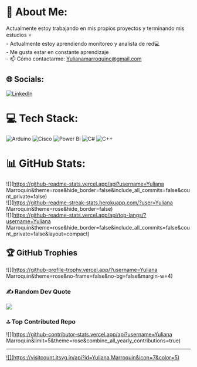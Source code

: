 # 💫 About Me:
Actualmente estoy trabajando en mis propios proyectos y terminando mis estudios ⭐<br>- Actualmente estoy aprendiendo monitoreo y analista de red💻<br>- Me gusta estar en constante aprendizaje<br>- 📫 Cómo contactarme: Yulianamarroquinc@gmail.com


## 🌐 Socials:
[![LinkedIn](https://img.shields.io/badge/LinkedIn-%230077B5.svg?logo=linkedin&logoColor=white)](https://www.linkedin.com/in/yuliana-marroquin/) 

# 💻 Tech Stack:
![Arduino](https://img.shields.io/badge/-Arduino-00979D?style=for-the-badge&logo=Arduino&logoColor=white) ![Cisco](https://img.shields.io/badge/cisco-%23049fd9.svg?style=for-the-badge&logo=cisco&logoColor=black) ![Power Bi](https://img.shields.io/badge/power_bi-F2C811?style=for-the-badge&logo=powerbi&logoColor=black) ![C#](https://img.shields.io/badge/c%23-%23239120.svg?style=for-the-badge&logo=csharp&logoColor=white) ![C++](https://img.shields.io/badge/c++-%2300599C.svg?style=for-the-badge&logo=c%2B%2B&logoColor=white)
# 📊 GitHub Stats:
![](https://github-readme-stats.vercel.app/api?username=Yuliana Marroquin&theme=rose&hide_border=false&include_all_commits=false&count_private=false)<br/>
![](https://github-readme-streak-stats.herokuapp.com/?user=Yuliana Marroquin&theme=rose&hide_border=false)<br/>
![](https://github-readme-stats.vercel.app/api/top-langs/?username=Yuliana Marroquin&theme=rose&hide_border=false&include_all_commits=false&count_private=false&layout=compact)

## 🏆 GitHub Trophies
![](https://github-profile-trophy.vercel.app/?username=Yuliana Marroquin&theme=rose&no-frame=false&no-bg=false&margin-w=4)

### ✍️ Random Dev Quote
![](https://quotes-github-readme.vercel.app/api?type=vetical&theme=dark)

### 🔝 Top Contributed Repo
![](https://github-contributor-stats.vercel.app/api?username=Yuliana Marroquin&limit=5&theme=rose&combine_all_yearly_contributions=true)

---
[![](https://visitcount.itsvg.in/api?id=Yuliana Marroquin&icon=7&color=5)](https://visitcount.itsvg.in)

<!-- Proudly created with GPRM ( https://gprm.itsvg.in ) -->
